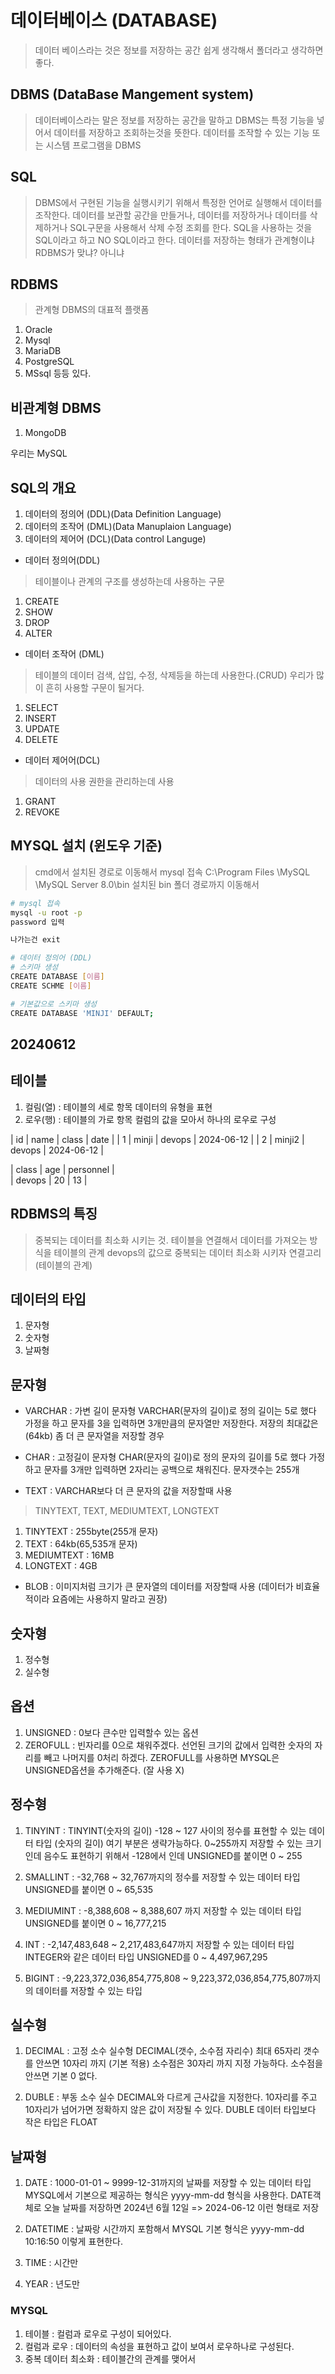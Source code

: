 # 데이터베이스 (DATABASE)
> 데이터 베이스라는 것은 정보를 저장하는 공간
> 쉽게 생각해서 폴더라고 생각하면 좋다.

## DBMS (DataBase Mangement system)
> 데이터베이스라는 말은 정보를 저장하는 공간을 말하고 
> DBMS는 특정 기능을 넣어서 데이터를 저장하고 조회하는것을 뜻한다.
> 데이터를 조작할 수 있는 기능 또는 시스템 프로그램을 DBMS

## SQL
> DBMS에서 구현된 기능을 실행시키기 위해서 특정한 언어로 실행해서 
> 데이터를 조작한다.
> 데이터를 보관할 공간을 만들거나, 데이터를 저장하거나 데이터를 삭제하거나
> SQL구문을 사용해서 삭제 수정 조회를 한다.
> SQL을 사용하는 것을 SQL이라고 하고 NO SQL이라고 한다.
> 데이터를 저장하는 형태가 관계형이냐 RDBMS가 맞냐? 아니냐 

## RDBMS
> 관계형 DBMS의 대표적 플랫폼
1. Oracle
2. Mysql
3. MariaDB
4. PostgreSQL
5. MSsql
등등 있다.

## 비관계형 DBMS
1. MongoDB

우리는 MySQL

## SQL의 개요
1. 데이터의 정의어 (DDL)(Data Definition Language)
2. 데이터의 조작어 (DML)(Data Manuplaion Language)
3. 데이터의 제어어 (DCL)(Data control Languge)

- 데이터 정의어(DDL)
> 테이블이나 관계의 구조를 생성하는데 사용하는 구문
  1. CREATE
  2. SHOW
  3. DROP
  4. ALTER

- 데이터 조작어 (DML)
> 테이블의 데이터 검색, 삽입, 수정, 삭제등을 하는데 사용한다.(CRUD)
> 우리가 많이 흔히 사용할 구문이 될거다.
  1. SELECT
  2. INSERT
  3. UPDATE
  4. DELETE

- 데이터 제어어(DCL)
> 데이터의 사용 권한을 관리하는데 사용
  1. GRANT
  2. REVOKE

## MYSQL 설치 (윈도우 기준)
> cmd에서 설치된 경로로 이동해서 mysql 접속
> C:\Program Files \MySQL \MySQL Server 8.0\bin 설치된 bin 폴더 경로까지 이동해서

```sh
# mysql 접속
mysql -u root -p
password 입력

나가는건 exit

# 데이터 정의어 (DDL)
# 스키마 생성
CREATE DATABASE [이름]
CREATE SCHME [이름]

# 기본값으로 스키마 생성
CREATE DATABASE 'MINJI' DEFAULT;

```

## 20240612
## 테이블
1. 컬림(열) : 테이블의 세로 항목 데이터의 유형을 표현
2. 로우(행) : 테이블의 가로 항목 컬럼의 값을 모아서 하나의 로우로 구성 

| id |  name  |  class  | date       | 
|  1 | minji  |  devops | 2024-06-12 | 
|  2 | minji2 |  devops | 2024-06-12 | 

| class  | age | personnel |  
| devops | 20  | 13        |

## RDBMS의 특징
> 중복되는 데이터를 최소화 시키는 것.
> 테이블을 연결해서 데이터를 가져오는 방식을 테이블의 관계
> devops의 값으로 중복되는 데이터 최소화 시키자 연결고리(테이블의 관계)

## 데이터의 타입
1. 문자형
2. 숫자형
3. 날짜형

## 문자형
- VARCHAR : 가변 길이 문자형 VARCHAR(문자의 길이)로 정의 길이는 5로 했다 가정을 하고 문자를 3을 입력하면 3개만큼의 문자열만 저장한다.
            저장의 최대값은 (64kb) 좀 더 큰 문자열을 저장할 경우

- CHAR : 고정길이 문자형 CHAR(문자의 길이)로 정의 문자의 길이를 5로 했다 가정하고 문자를 3개만 입력하면 2자리는 공백으로 채워진다.
          문자갯수는 255개

- TEXT : VARCHAR보다 더 큰 문자의 값을 저장할때 사용
> TINYTEXT, TEXT, MEDIUMTEXT, LONGTEXT
1. TINYTEXT : 255byte(255개 문자)
2. TEXT : 64kb(65,535개 문자)
3. MEDIUMTEXT : 16MB
4. LONGTEXT : 4GB

- BLOB : 이미지처럼 크기가 큰 문자열의 데이터를 저장할때 사용 (데이터가 비효율적이라 요즘에는 사용하지 말라고 권장)

## 숫자형
1. 정수형
2. 실수형 

## 옵션 
1. UNSIGNED : 0보다 큰수만 입력할수 있는 옵션
2. ZEROFULL : 빈자리를 0으로 채워주겠다. 선언된 크기의 값에서 입력한 숫자의 자리를 빼고 나머지를 0처리 하겠다.
              ZEROFULL를 사용하면 MYSQL은 UNSIGNED옵션을 추가해준다. (잘 사용 X)


## 정수형
1. TINYINT : TINYINT(숫자의 길이) -128 ~ 127 사이의 정수를 표현할 수 있는 데이터 타입 (숫자의 길이) 여기 부분은 생략가능하다.
             0~255까지 저장할 수 있는 크기인데 음수도 표현하기 위해서  -128에서 인데 UNSIGNED를 붙이면 0 ~ 255

2. SMALLINT : -32,768 ~ 32,767까지의 정수를 저장할 수 있는 데이터 타입
              UNSIGNED를 붙이면 0 ~ 65,535

3. MEDIUMINT : -8,388,608 ~ 8,388,607 까지 저장할 수 있는 데이터 타입
              UNSIGNED를 붙이면 0 ~ 16,777,215

4. INT : -2,147,483,648 ~ 2,217,483,647까지 저장할 수 있는 데이터 타입 INTEGER와 같은 데이터 타입
        UNSIGNED를 0 ~ 4,497,967,295

5. BIGINT : -9,223,372,036,854,775,808 ~ 9,223,372,036,854,775,807까지의 데이터를 저장할 수 있는 타입


## 실수형
1. DECIMAL : 고정 소수 실수형 DECIMAL(갯수, 소수점 자리수) 최대 65자리 갯수를 안쓰면 10자리 까지 (기본 적용) 소수점은 30자리 까지 지정 가능하다.
             소수점을 안쓰면 기본 0 없다.

2. DUBLE : 부동 소수 실수 DECIMAL와 다르게 근사값을 지정한다. 10자리를 주고 10자리가 넘어가면 정확하지 않은 값이 저장될 수 있다.
           DUBLE 데이터 타입보다 작은 타입은 FLOAT


## 날짜형

1. DATE : 1000-01-01 ~ 9999-12-31까지의 날짜를 저장할 수 있는 데이터 타입 MYSQL에서 기본으로 제공하는 형식은 yyyy-mm-dd 형식을 사용한다.
          DATE객체로 오늘 날짜를 저장하면 2024년 6월 12일 => 2024-06-12 이런 형태로 저장

2. DATETIME : 날짜랑 시간까지 포함해서 MYSQL 기본 형식은 yyyy-mm-dd 10:16:50 이렇게 표현한다.

3. TIME : 시간만
4. YEAR : 년도만


### MYSQL
1. 테이블 : 컬럼과 로우로 구성이 되어있다.
2. 컬럼과 로우 : 데이터의 속성을 표현하고 값이 보여서 로우하나로 구성된다. 
3. 중복 데이터 최소화 : 테이블간의 관계를 맺어서
